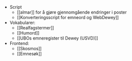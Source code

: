 - Script
	- [[almar]] for å gjøre gjennomgående endringer i poster
	- [[Konverteringsscript for emneord og WebDewey]]
- Vokabularer:
	- [[Realfagstermer]]
	- [[Humord]]
	- [[UBOs emneregister til Dewey (USVD)]]
- Frontend:
	- [[Skosmos]]
	- [[Emnesøk]]